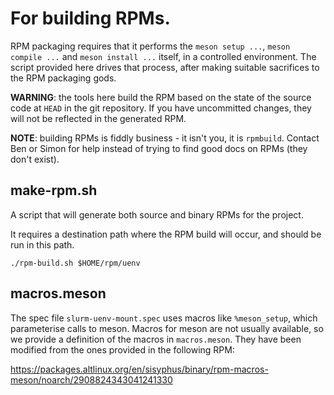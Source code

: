 # For building RPMs.

RPM packaging requires that it performs the `meson setup ...`, `meson compile ...`
and `meson install ...` itself, in a controlled environment. The script provided
here drives that process, after making suitable sacrifices to the RPM packaging gods.

**WARNING**: the tools here build the RPM based on the state of the source code at `HEAD`
in the git repository. If you have uncommitted changes, they will not be reflected
in the generated RPM.

**NOTE**: building RPMs is fiddly business - it isn't you, it is `rpmbuild`. Contact
Ben or Simon for help instead of trying to find good docs on RPMs (they don't exist).

## make-rpm.sh

A script that will generate both source and binary RPMs for the project.

It requires a destination path where the RPM build will occur, and should be run in this path.

```
./rpm-build.sh $HOME/rpm/uenv
```

## macros.meson

The spec file `slurm-uenv-mount.spec` uses macros like `%meson_setup`, which parameterise
calls to meson. Macros for meson are not usually available, so we provide a definition of
the macros in `macros.meson`. They have been modified from the ones provided in the
following RPM:

https://packages.altlinux.org/en/sisyphus/binary/rpm-macros-meson/noarch/2908824343041241330
